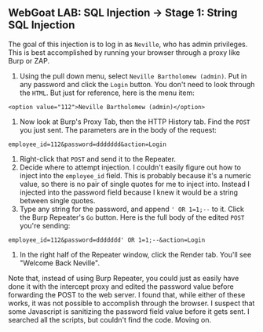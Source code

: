 ## **WebGoat LAB:** SQL Injection -> Stage 1: String SQL Injection

The goal of this injection is to log in as `Neville`, who has admin privileges.
This is best accomplished by running your browser through a proxy like Burp or ZAP.

1. Using the pull down menu, select `Neville Bartholomew (admin)`. Put in any password and click the `Login` button. You don't need to look through the `HTML`. But just for reference, here is the menu item:
```
<option value="112">Neville Bartholomew (admin)</option>
```

1. Now look at Burp's Proxy Tab, then the HTTP History tab.
Find the `POST` you just sent. The parameters are in the body of the request:
```
employee_id=112&password=ddddddd&action=Login
```
1. Right-click that `POST` and send it to the Repeater.
1. Decide where to attempt injection. I couldn't easily figure out how to inject into the `employee_id` field. This is probably because it's a numeric value, so there is no pair of single quotes for me to inject into. Instead I injected into the password field because I knew it would be a string between single quotes.
1. Type any string for the password, and append `' OR 1=1;--` to it. Click the Burp Repeater's `Go` button. Here is the full body of the edited `POST` you're sending:
```
employee_id=112&password=ddddddd' OR 1=1;--&action=Login
```
1. In the right half of the Repeater window, click the Render tab. You'll see "Welcome Back Neville".

Note that, instead of using Burp Repeater, you could just as easily have done it with the intercept proxy and edited the password value before forwarding the POST to the web server. I found that, while either of these works, it was not possible to accomplish through the browser. I suspect that some Javascript is sanitizing the password field value before it gets sent. I searched all the scripts, but couldn't find the code. Moving on.

